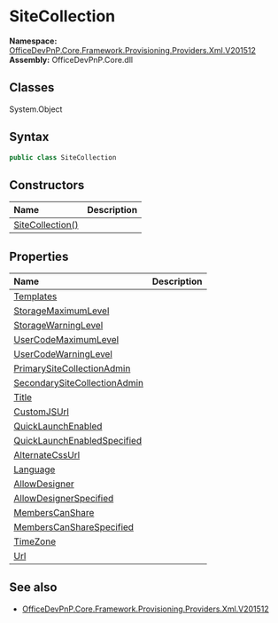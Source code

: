 # SiteCollection

**Namespace:** [OfficeDevPnP.Core.Framework.Provisioning.Providers.Xml.V201512](OfficeDevPnP.Core.Framework.Provisioning.Providers.Xml.V201512.md)
**Assembly:** OfficeDevPnP.Core.dll
## Classes
System.Object
## Syntax
```C#
public class SiteCollection
```
## Constructors
|**Name**|**Description**|
|:-----|:-----|
| [SiteCollection()](SiteCollectionconstructor1details.md) | 
## Properties
|**Name**|**Description**|
|:-----|:-----|
| [Templates](SiteCollection.Templates.md) | 
| [StorageMaximumLevel](SiteCollection.StorageMaximumLevel.md) | 
| [StorageWarningLevel](SiteCollection.StorageWarningLevel.md) | 
| [UserCodeMaximumLevel](SiteCollection.UserCodeMaximumLevel.md) | 
| [UserCodeWarningLevel](SiteCollection.UserCodeWarningLevel.md) | 
| [PrimarySiteCollectionAdmin](SiteCollection.PrimarySiteCollectionAdmin.md) | 
| [SecondarySiteCollectionAdmin](SiteCollection.SecondarySiteCollectionAdmin.md) | 
| [Title](SiteCollection.Title.md) | 
| [CustomJSUrl](SiteCollection.CustomJSUrl.md) | 
| [QuickLaunchEnabled](SiteCollection.QuickLaunchEnabled.md) | 
| [QuickLaunchEnabledSpecified](SiteCollection.QuickLaunchEnabledSpecified.md) | 
| [AlternateCssUrl](SiteCollection.AlternateCssUrl.md) | 
| [Language](SiteCollection.Language.md) | 
| [AllowDesigner](SiteCollection.AllowDesigner.md) | 
| [AllowDesignerSpecified](SiteCollection.AllowDesignerSpecified.md) | 
| [MembersCanShare](SiteCollection.MembersCanShare.md) | 
| [MembersCanShareSpecified](SiteCollection.MembersCanShareSpecified.md) | 
| [TimeZone](SiteCollection.TimeZone.md) | 
| [Url](SiteCollection.Url.md) | 
## See also
- [OfficeDevPnP.Core.Framework.Provisioning.Providers.Xml.V201512](OfficeDevPnP.Core.Framework.Provisioning.Providers.Xml.V201512.md)
